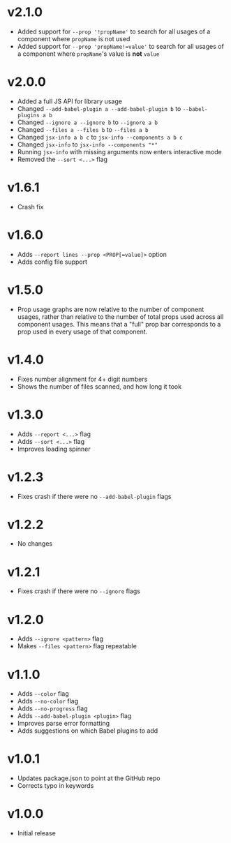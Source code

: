 # v2.1.0

- Added support for `--prop '!propName'` to search for all usages of a component
  where `propName` is not used
- Added support for `--prop 'propName!=value'` to search for all usages of a
  component where `propName`'s value is **not** `value`

# v2.0.0

- Added a full JS API for library usage
- Changed `--add-babel-plugin a --add-babel-plugin b` to `--babel-plugins a b`
- Changed `--ignore a --ignore b` to `--ignore a b`
- Changed `--files a --files b` to `--files a b`
- Changed `jsx-info a b c` to `jsx-info --components a b c`
- Changed `jsx-info` to `jsx-info --components "*"`
- Running `jsx-info` with missing arguments now enters interactive mode
- Removed the `--sort <...>` flag

# v1.6.1

- Crash fix

# v1.6.0

- Adds `--report lines --prop <PROP[=value]>` option
- Adds config file support

# v1.5.0

- Prop usage graphs are now relative to the number of component usages, rather
  than relative to the number of total props used across all component usages.
  This means that a "full" prop bar corresponds to a prop used in every usage of
  that component.

# v1.4.0

- Fixes number alignment for 4+ digit numbers
- Shows the number of files scanned, and how long it took

# v1.3.0

- Adds `--report <...>` flag
- Adds `--sort <...>` flag
- Improves loading spinner

# v1.2.3

- Fixes crash if there were no `--add-babel-plugin` flags

# v1.2.2

- No changes

# v1.2.1

- Fixes crash if there were no `--ignore` flags

# v1.2.0

- Adds `--ignore <pattern>` flag
- Makes `--files <pattern>` flag repeatable

# v1.1.0

- Adds `--color` flag
- Adds `--no-color` flag
- Adds `--no-progress` flag
- Adds `--add-babel-plugin <plugin>` flag
- Improves parse error formatting
- Adds suggestions on which Babel plugins to add

# v1.0.1

- Updates package.json to point at the GitHub repo
- Corrects typo in keywords

# v1.0.0

- Initial release
